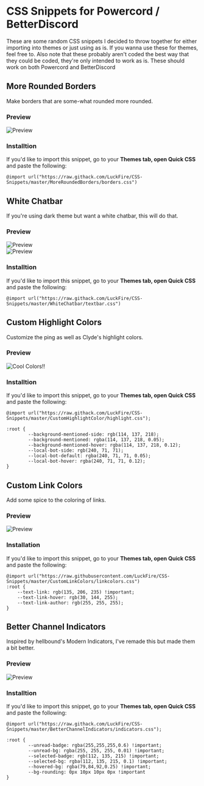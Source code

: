 # CSS Snippets for Powercord / BetterDiscord
These are some random CSS snippets I decided to throw together for either importing into themes or just using as is. If you wanna use these for themes, feel free to. Also note that these probably aren't coded the best way that they could be coded, they're only intended to work as is. These should work on both Powercord and BetterDiscord

## More Rounded Borders
Make borders that are some-what rounded more rounded.
### Preview
![Preview ](https://cdn.discordapp.com/attachments/738968109288914976/751152635196735528/unknown.png)
### Installtion
If you'd like to import this snippet, go to your **Themes tab, open Quick CSS** and paste the following: 

	@import url("https://raw.githack.com/LuckFire/CSS-Snippets/master/MoreRoundedBorders/borders.css")
  

## White Chatbar
If you're using dark theme but want a white chatbar, this will do that.

### Preview
![Preview](https://cdn.discordapp.com/attachments/738968109288914976/752401843036094494/unknown.png)  
![Preview](https://cdn.discordapp.com/attachments/738968109288914976/752322486938632263/unknown.png)

### Installtion
If you'd like to import this snippet, go to your **Themes tab, open Quick CSS** and paste the following:

    @import url("https://raw.githack.com/LuckFire/CSS-Snippets/master/WhiteChatbar/textbar.css")

## Custom Highlight Colors
Customize the ping as well as Clyde's highlight colors.

### Preview 
![Cool Colors!!](https://cdn.discordapp.com/attachments/738968109288914976/752296542207213653/unknown.png)

### Installtion
If you'd like to import this snippet, go to your **Themes tab, open Quick CSS** and paste the following:

    @import url("https://raw.githack.com/LuckFire/CSS-Snippets/master/CustomHighlightColor/highlight.css");

    :root {
            --background-mentioned-side: rgb(114, 137, 218);
            --background-mentioned: rgba(114, 137, 218, 0.05);
            --background-mentioned-hover: rgba(114, 137, 218, 0.12);
            --local-bot-side: rgb(240, 71, 71); 
            --local-bot-default: rgba(240, 71, 71, 0.05);
            --local-bot-hover: rgba(240, 71, 71, 0.12);
    }



## Custom Link Colors
Add some spice to the coloring of links.

### Preview
![Preview](https://cdn.discordapp.com/attachments/738968109288914976/752318169531809802/unknown.png)

### Installation
If you'd like to import this snippet, go to your  **Themes tab, open Quick CSS**  and paste the following:

	@import url("https://raw.githubusercontent.com/LuckFire/CSS-Snippets/master/CustomLinkColors/linkcolors.css")
	:root {
   		--text-link: rgb(135, 206, 235) !important;
   		--text-link-hover: rgb(30, 144, 255);
   		--text-link-author: rgb(255, 255, 255);
	}

## Better Channel Indicators
Inspired by hellbound's Modern Indicators, I've remade this but made them a bit better.

### Preview
![Preview](https://cdn.discordapp.com/attachments/738968109288914976/752394554812137502/unknown.png)

### Installtion
If you'd like to import this snippet, go to your **Themes tab, open Quick CSS** and paste the following:

    @import url("https://raw.githack.com/LuckFire/CSS-Snippets/master/BetterChannelIndicators/indicators.css");

    :root {
            --unread-badge: rgba(255,255,255,0.6) !important;
            --unread-bg: rgba(255, 255, 255, 0.01) !important;
            --selected-badge: rgb(112, 135, 215) !important;
            --selected-bg: rgba(112, 135, 215, 0.1) !important;
            --hovered-bg: rgba(79,84,92,0.25) !important;
            --bg-rounding: 0px 10px 10px 0px !important
    }
